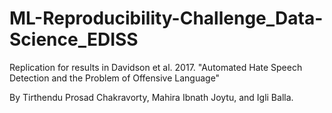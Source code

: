 # ML-Reproducibility-Challenge_Data-Science_EDISS
Replication for results in Davidson et al. 2017. "Automated Hate Speech Detection and the Problem of Offensive Language"

By Tirthendu Prosad Chakravorty, Mahira Ibnath Joytu, and Igli Balla.
